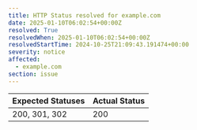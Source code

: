 ```yaml
---
title: HTTP Status resolved for example.com
date: 2025-01-10T06:02:54+00:00Z
resolved: True
resolvedWhen: 2025-01-10T06:02:54+00:00Z
resolvedStartTime: 2024-10-25T21:09:43.191474+00:00
severity: notice
affected:
  - example.com
section: issue
---
```


| Expected Statuses | Actual Status  |
|-------------------|----------------|
| 200, 301, 302 | 200 |
